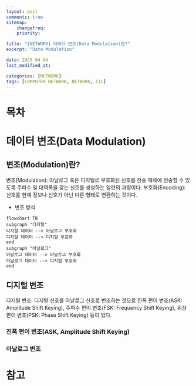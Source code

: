 ```yaml
---
layout: post
comments: true
sitemap:
    changefreq:
    priority:

title: "[NETWORK] 데이터 변조(Data Modulation)란?"
excerpt: "Data Modulation"

date: 2025-04-04
last_modified_at: 

categories: [NETWORK]
tags: [COMPUTER NETWORK, NETWORK, TIL]
---
```


<script src="https://cdn.jsdelivr.net/npm/mermaid/dist/mermaid.min.js"></script>

# 목차

# 데이터 변조(Data Modulation)
## 변조(Modulation)란?
변조(Modulation): 아날로그 혹은 디지털로 부호화된 신호를 전송 매체에 전송할 수 있도록 주파수 및 대역폭을 갖는 신호를 생성하는 일련의 과정이다.
부호화(Encoding): 신호를 현재 정보나 신호가 아닌 다른 형태로 변환하는 것이다.

* 변조 방식

```mermaid
flowchart TB
subgraph "디지털"
디지털 데이터 --> 아날로그 부호화
디지털 데이터 --> 디지털 부호화
end
subgraph "아날로그"
아날로그 데이터 --> 아날로그 부호화
아날로그 데이터 --> 디지털 부호화
end
```

## 디지털 변조
디지털 변조: 디지털 신호를 아날로그 신호로 변조하는 것으로 진폭 편이 변조(ASK: Amplitude Shift Keying), 주파수 편이 변조(FSK: Frequency Shift Keying), 위상 편이 변조(PSK: Phase Shift Keying) 등이 있다.

### 진폭 편이 변조(ASK, Amplitude Shift Keying)

### 아날로그 변조

# 참고

<script>
mermaid.initialize({startOnLoad:true});
window.mermaid.init(undefined, document.querySelectorAll('.language-mermaid'));
</script>